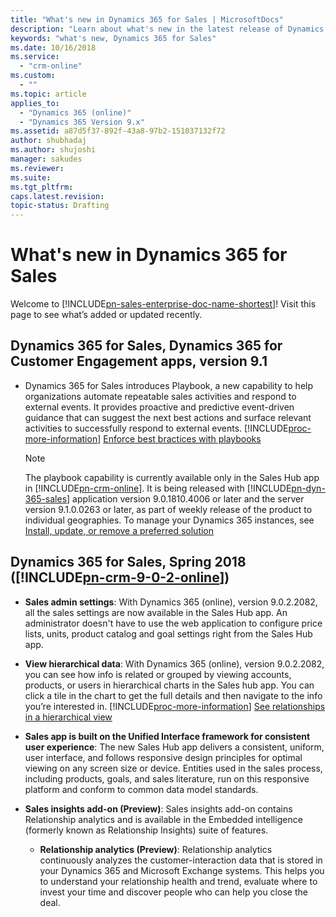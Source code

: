 ```yaml
---
title: "What's new in Dynamics 365 for Sales | MicrosoftDocs"
description: "Learn about what's new in the latest release of Dynamics 365 for Sales."
keywords: "what's new, Dynamics 365 for Sales"
ms.date: 10/16/2018
ms.service:
  - "crm-online"
ms.custom:
  - ""
ms.topic: article
applies_to:
  - "Dynamics 365 (online)"
  - "Dynamics 365 Version 9.x"
ms.assetid: a87d5f37-892f-43a8-97b2-151037132f72
author: shubhadaj
ms.author: shujoshi
manager: sakudes
ms.reviewer: 
ms.suite: 
ms.tgt_pltfrm: 
caps.latest.revision: 
topic-status: Drafting
---
```


# What's new in Dynamics 365 for Sales

Welcome to [!INCLUDE[pn-sales-enterprise-doc-name-shortest](../includes/pn-sales-enterprise-doc-name-shortest.md)]! Visit this page to see what’s added or updated recently. 

## Dynamics 365 for Sales, Dynamics 365 for Customer Engagement apps, version 9.1

-  Dynamics 365 for Sales introduces Playbook, a new capability to help organizations automate repeatable sales activities and respond to external events. It provides proactive and predictive event-driven guidance that can suggest the next best actions and surface relevant activities to successfully respond to external events. [!INCLUDE[proc-more-information](../includes/proc-more-information.md)] [Enforce best bractices with playbooks](enforce-best-practices-playbooks.md)


   > [!NOTE]
   > The playbook capability is currently available only in the Sales Hub app in [!INCLUDE[pn-crm-online](../includes/pn-crm-online.md)]. It is being released with [!INCLUDE[pn-dyn-365-sales](../includes/pn-dyn-365-sales.md)] application version 9.0.1810.4006 or later and the server version 9.1.0.0263 or later, as part of weekly release of the product to individual geographies. 
   > To manage your Dynamics 365 instances, see [Install, update, or remove a preferred solution](../admin/install-remove-preferred-solution.md) 

## Dynamics 365 for Sales, Spring 2018 ([!INCLUDE[pn-crm-9-0-2-online](../includes/pn-crm-9-0-2-online.md)])

-  **Sales admin settings**: With Dynamics 365 (online), version 9.0.2.2082, all the sales settings are now available in the Sales Hub app. An administrator doesn't have to use the web application to configure price lists, units, product catalog and goal settings right from the Sales Hub app. 

-  **View hierarchical data**: With Dynamics 365 (online), version 9.0.2.2082, you can see how info is related or grouped by viewing accounts, products, or users in hierarchical charts in the Sales hub app. You can click a tile in the chart to get the full details and then navigate to the info you’re interested in. [!INCLUDE[proc-more-information](../includes/proc-more-information.md)] [See relationships in a hierarchical view](../basics/hierarchical-relationship.md)

-  **Sales app is built on the Unified Interface framework for consistent user experience**: The new Sales Hub app delivers a consistent, uniform, user interface, and follows responsive design principles for optimal viewing on any screen size or device. Entities used in the sales process, including products, goals, and sales literature, run on this responsive platform and conform to common data model standards. 
- **Sales insights add-on (Preview)**: Sales insights add-on contains <!--Predictive lead scoring and --> Relationship analytics and is available in the Embedded intelligence (formerly known as Relationship Insights) suite of features. 
  <!-- - **Predictive lead scoring (Preview)**: Using the predictive lead scoring feature helps you to focus on revenue generation efforts by providing score to prioritize efforts on quality leads. Using this score, you can identify best possible opportunities that are available for you to close deals and achieve your targets.--> 
  - **Relationship analytics (Preview)**: Relationship analytics continuously analyzes the customer-interaction data that is stored in your Dynamics 365 and Microsoft Exchange systems. This helps you to understand your relationship health and trend, evaluate where to invest your time and discover people who can help you close the deal. 
